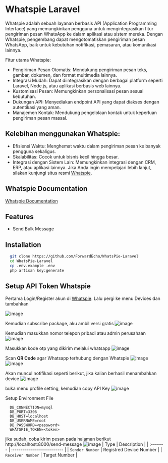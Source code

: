 
# Whatspie Laravel
Whatspie adalah sebuah layanan berbasis API (Application Programming Interface) yang memungkinkan pengguna untuk mengintegrasikan fitur pengiriman pesan WhatsApp ke dalam aplikasi atau sistem mereka. Dengan Whatspie, pengembang dapat mengotomatiskan pengiriman pesan WhatsApp, baik untuk kebutuhan notifikasi, pemasaran, atau komunikasi lainnya.

Fitur utama Whatspie:
- Pengiriman Pesan Otomatis: Mendukung pengiriman pesan teks, gambar, dokumen, dan format multimedia lainnya.
- Integrasi Mudah: Dapat diintegrasikan dengan berbagai platform seperti Laravel, Node.js, atau aplikasi berbasis web lainnya.
- Kustomisasi Pesan: Memungkinkan personalisasi pesan sesuai kebutuhan.
- Dukungan API: Menyediakan endpoint API yang dapat diakses dengan autentikasi yang aman.
- Manajemen Kontak: Mendukung pengelolaan kontak untuk keperluan pengiriman pesan massal.

## Kelebihan menggunakan Whatspie:
- Efisiensi Waktu: Menghemat waktu dalam pengiriman pesan ke banyak pengguna sekaligus.
- Skalabilitas: Cocok untuk bisnis kecil hingga besar.
- Integrasi dengan Sistem Lain: Memungkinkan integrasi dengan CRM, ERP, atau aplikasi lainnya.
Jika Anda ingin mempelajari lebih lanjut, silakan kunjungi situs resmi [Whatspie](https://whatspie.com).

## Whatspie Documentation

[Whatspie Documentation](https://docs.whatspie.com)

## Features
- Send Bulk Message

## Installation

```bash
  git clone https://github.com/ForwardEcho/WhatsPie-Laravel
  cd WhatsPie-Laravel
  cp .env.example .env
  php artisan key:generate

```
## Setup API Token Whatspie
Pertama Login/Register akun di [Whatspie](https://app.whatspie.com/login). Lalu pergi ke menu Devices dan tambahkan

![image](https://github.com/user-attachments/assets/050e08bf-a083-49af-aa35-cb04554c6060)

Kemudian subscribe package, aku ambil versi gratis
![image](https://github.com/user-attachments/assets/1c7bc4b9-ed20-4feb-ab94-73304631f749)

Kemudian masukkan nomor telepon pribadi atau admin perusahaan
![image](https://github.com/user-attachments/assets/fd6506ee-67df-4a82-9489-8e52c55b8dbb)

Masukkan kode otp yang dikirim melalui whatsapp
![image](https://github.com/user-attachments/assets/ba98fa65-95ca-44fc-aa02-7e9431a042da)

Scan **QR Code** agar Whatsapp terhubung dengan Whatspie
![image](https://github.com/user-attachments/assets/cfe5737c-c8e4-4822-b134-9b2e2a495e90)
![image](https://github.com/user-attachments/assets/03c43543-665b-4d1e-975f-c2a7f8699322)

Akan muncul notifikasi seperti berikut, jika kalian berhasil menambahkan device
![image](https://github.com/user-attachments/assets/7ced29d1-d031-4626-a9d8-811ea0ae13d5)

buka menu profile setting, kemudian copy API Key
![image](https://github.com/user-attachments/assets/a675b9fa-6f00-450b-bf13-8b532f31effe)

Setup Environment File
```env
  DB_CONNECTION=mysql
  DB_PORT=3306
  DB_HOST=localhost
  DB_USERNAME=root
  DB_PASSWORD=<password>
  WHATSPIE_TOKEN=<token>
```

jika sudah, coba kirim pesan pada halaman berikut http://localhost:8000/send-message
![image](https://github.com/user-attachments/assets/529c531a-093c-4aad-9a1d-e841c6bb92c8)
| Type     | Description                |
| :------- | :------------------------- |
| `Sender Number` | Registred Device Number |
| `Receiver Number` | Target Number |


